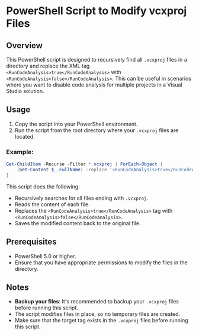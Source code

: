 
# PowerShell Script to Modify vcxproj Files

## Overview

This PowerShell script is designed to recursively find all `.vcxproj` files in a directory and replace the XML tag `<RunCodeAnalysis>true</RunCodeAnalysis>` with `<RunCodeAnalysis>false</RunCodeAnalysis>`. This can be useful in scenarios where you want to disable code analysis for multiple projects in a Visual Studio solution.

## Usage

1. Copy the script into your PowerShell environment.
2. Run the script from the root directory where your `.vcxproj` files are located.

### Example:

```powershell
Get-ChildItem -Recurse -Filter *.vcxproj | ForEach-Object {
    (Get-Content $_.FullName) -replace '<RunCodeAnalysis>true</RunCodeAnalysis>', '<RunCodeAnalysis>false</RunCodeAnalysis>' | Set-Content $_.FullName
}
```

This script does the following:
- Recursively searches for all files ending with `.vcxproj`.
- Reads the content of each file.
- Replaces the `<RunCodeAnalysis>true</RunCodeAnalysis>` tag with `<RunCodeAnalysis>false</RunCodeAnalysis>`.
- Saves the modified content back to the original file.

## Prerequisites

- PowerShell 5.0 or higher.
- Ensure that you have appropriate permissions to modify the files in the directory.

## Notes

- **Backup your files**: It's recommended to backup your `.vcxproj` files before running this script.
- The script modifies files in place, so no temporary files are created.
- Make sure that the target tag exists in the `.vcxproj` files before running this script.


